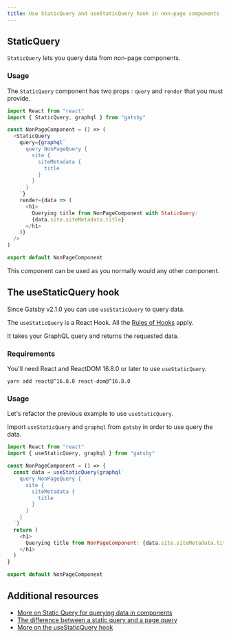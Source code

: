 ```yaml
---
title: Use StaticQuery and useStaticQuery hook in non-page components
---
```


## StaticQuery

`StaticQuery` lets you query data from non-page components.

### Usage

The `StaticQuery` component has two props : `query` and `render` that you must provide.

```jsx:title=src/components/NonPageComponent.js
import React from "react"
import { StaticQuery, graphql } from "gatsby"

const NonPageComponent = () => (
  <StaticQuery
    query={graphql`
      query NonPageQuery {
        site {
          siteMetadata {
            title
          }
        }
      }
    `}
    render={data => (
      <h1>
        Querying title from NonPageComponent with StaticQuery:
        {data.site.siteMetadata.title}
      </h1>
    )}
  />
)

export default NonPageComponent
```

This component can be used as you normally would any other component.

## The useStaticQuery hook

Since Gatsby v2.1.0 you can use `useStaticQuery` to query data.

The `useStaticQuery` is a React Hook. All the [Rules of Hooks](https://reactjs.org/docs/hooks-rules.html) apply.

It takes your GraphQL query and returns the requested data.

### Requirements

You'll need React and ReactDOM 16.8.0 or later to use `useStaticQuery`.

`yarn add react@^16.8.0 react-dom@^16.8.0`

### Usage

Let's refactor the previous example to use `useStaticQuery`.

Import `useStaticQuery` and `graphql` from `gatsby` in order to use query the data.

```jsx:title=src/components/NonPageComponent.js
import React from "react"
import { useStaticQuery, graphql } from "gatsby"

const NonPageComponent = () => {
  const data = useStaticQuery(graphql`
    query NonPageQuery {
      site {
        siteMetadata {
          title
        }
      }
    }
  `)
  return (
    <h1>
      Querying title from NonPageComponent: {data.site.siteMetadata.title}
    </h1>
  )
}

export default NonPageComponent
```

## Additional resources

- [More on Static Query for querying data in components](/docs/static-query/)
- [The difference between a static query and a page query](/docs/static-query/#how-staticquery-differs-from-page-query)
- [More on the useStaticQuery hook](/docs/use-static-query/)
